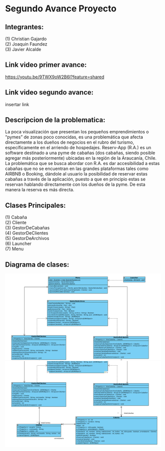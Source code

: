 # Segundo Avance Proyecto
## Integrantes: 
(1) Christian Gajardo  
(2) Joaquin Faundez  
(3) Javier Alcalde  

## Link video primer avance:
https://youtu.be/9TWX9oW2B6I?feature=shared

## Link video segundo avance:
insertar link

## Descripcion de la problematica: 

La poca visualización que presentan los pequeños emprendimientos o “pymes” de zonas poco conocidas, es una problemática 
que afecta directamente a los dueños de negocios en el rubro del turismo, específicamente en el arriendo de hospedajes.
Reserv-App (R.A.) es un software destinado a una pyme de cabañas (dos cabañas, siendo posible agregar más posteriormente) 
ubicadas en la región de la Araucanía, Chile. La problemática que se busca abordar con R.A. es dar accesibilidad a estas 
cabañas que no se encuentran en las grandes plataformas tales como AIRBNB o Booking, dándole al usuario  la posibilidad 
de reservar estas cabañas a través de la aplicación, puesto a que en principio estas se reservan hablando directamente 
con los dueños de la pyme. De esta manera la reserva es más directa.

## Clases Principales:  
(1) Cabaña  
(2) Cliente  
(3) GestorDeCabañas  
(4) GestorDeClientes  
(5) GestorDeArchivos  
(6) Launcher  
(7) Menu  

## Diagrama de clases: 
![Captura desde 2023-10-26 08-56-41.png](Captura%20desde%202023-10-26%2008-56-41.png)
![Captura desde 2023-10-26 08-56-47.png](Captura%20desde%202023-10-26%2008-56-47.png)